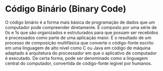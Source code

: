 # Código Binário (Binary Code)

O código binário é a forma mais básica de programação de dados que um computador pode compreender diretamente. É composto por uma série de 0s e 1s que são organizados e estruturados para que possam ser recebidos e processados como parte de uma aplicação maior. É o resultado de um processo de composição multifásica que converte o código-fonte escrito em uma linguagem de alto nível como C ou Java em código de máquina adaptado à arquitetura do processador em que o aplicativo de computador é executado. De certa forma, pode ser denominado como a linguagem central do computador, convertida de código-fonte legível por humanos.
